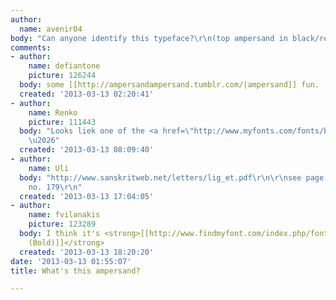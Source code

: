 ```yaml
---
author:
  name: avenir04
body: "Can anyone identify this typeface?\r\n(top ampersand in black/red)\r\n\r\nThanks!"
comments:
- author:
    name: defiantone
    picture: 126244
  body: some [[http://ampersandampersand.tumblr.com/|ampersand]] fun.
  created: '2013-03-13 02:20:41'
- author:
    name: Renko
    picture: 111443
  body: "Looks liek one of the <a href=\"http://www.myfonts.com/fonts/bitstream/clarendon/alternate_cuts.html\">Clarendons</a>
    \u2026"
  created: '2013-03-13 08:09:40'
- author:
    name: Uli
  body: "http://www.sanskritweb.net/letters/lig_et.pdf\r\n\r\nsee page 20, ampersand
    no. 179\r\n"
  created: '2013-03-13 17:04:05'
- author:
    name: fvilanakis
    picture: 123289
  body: I think it's <strong>[[http://www.findmyfont.com/index.php/fonts/font-preview?fset=Adobe&ffam=Baskerville%20-%20Bold&fid=845e553f033f9130753211fc634f3107&fsize=60&text=%26&fit=1|Baskerville
    (Bold)]]</strong>
  created: '2013-03-13 18:20:20'
date: '2013-03-13 01:55:07'
title: What's this ampersand?

---
```


